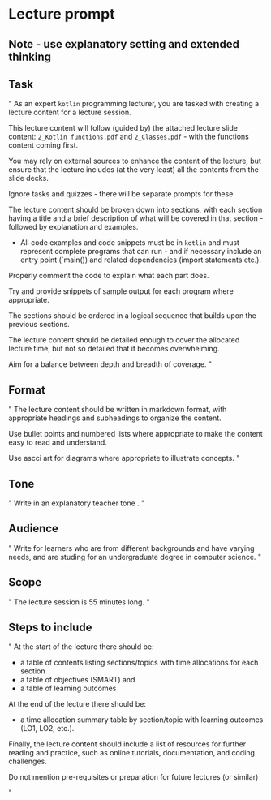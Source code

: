 # Lecture prompt

## Note - use explanatory setting and extended thinking


## Task

"
As an expert `kotlin` programming lecturer, you are tasked with creating a lecture content for a lecture session. 

This lecture content will follow (guided by) the attached lecture slide content: `2_Kotlin functions.pdf` and `2_Classes.pdf` - with the functions content coming first. 

You may rely on external sources to enhance the content of the lecture, but ensure that the lecture includes (at the very least) all the contents from the slide decks.

Ignore tasks and quizzes - there will be separate prompts for these.

The lecture content should be broken down into sections, with each section having a title and a brief description of what will be covered in that section - followed by explanation and examples. 

* All code examples and code snippets must be in `kotlin` and must represent complete programs that can run - and if necessary include an entry point (`main()) and  related dependencies (import statements etc.). 

Properly comment the code to explain what each part does.

Try and provide snippets of sample output for each program where appropriate.

The sections should be ordered in a logical sequence that builds upon the previous sections.

The lecture content should be detailed enough to cover the allocated lecture time, but not so detailed that it becomes overwhelming. 

Aim for a balance between depth and breadth of coverage.
"

## Format
"
The lecture content should be written in markdown format, with appropriate headings and subheadings to organize the content. 

Use bullet points and numbered lists where appropriate to make the content easy to read and understand. 

Use ascci art for diagrams where appropriate to illustrate concepts.
"


## Tone
"
Write in an explanatory teacher tone .
"

## Audience
"
Write for learners who are from different backgrounds and have varying needs, and are studing for an undergraduate degree in computer science.
"

## Scope

"
The lecture session is 55 minutes long. 
"

## Steps to include

"
At the start of the lecture there should be:
* a table of contents listing sections/topics with time allocations for each section 
* a table of objectives (SMART) and 
* a table of learning outcomes

At the end of the lecture there should be: 
* a time allocation summary table by section/topic with learning outcomes (LO1, LO2, etc.).

Finally, the lecture content should include a list of resources for further reading and practice, such as online tutorials, documentation, and coding challenges.

Do not mention pre-requisites or preparation for future lectures (or similar)

"

